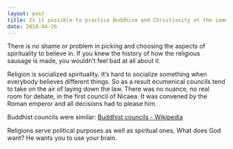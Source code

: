 ```yaml
---
layout: post
title: Is it possible to practice Buddhism and Christianity at the same time?
date: 2018-04-26
---
```


<p>There is no shame or problem in picking and choosing the aspects of spirituality to believe in. If you knew the history of how the religious sausage is made, you wouldn’t feel bad at all about it.</p><p>Religion is socialized spirituality. It’s hard to socialize something when everybody believes different things. So as a result ecumenical councils tend to take on the air of laying down the law. There was no nuance, no real room for debate, in the first council of Nicaea. It was convened by the Roman emperor and all decisions had to please him.</p><p>Buddhist councils were similar: <a href="https://en.wikipedia.org/wiki/Buddhist_councils" data-qt-tooltip="wikipedia.org">Buddhist councils - Wikipedia</a></p><p>Religions serve political purposes as well as spiritual ones. What does God want? He wants you to use your brain.</p>
